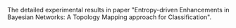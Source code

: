 The detailed experimental results in paper "Entropy-driven Enhancements in Bayesian Networks: A Topology Mapping approach for Classification".

